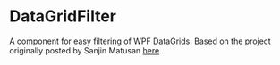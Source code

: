 DataGridFilter
==============

A component for easy filtering of WPF DataGrids. Based on the project originally posted by Sanjin Matusan [here](http://www.codeproject.com/Articles/42227/Automatic-WPF-Toolkit-DataGrid-Filtering).
